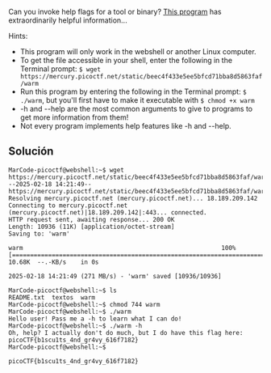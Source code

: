 Can you invoke help flags for a tool or binary? [This program](https://mercury.picoctf.net/static/beec4f433e5ee5bfcd71bba8d5863faf/warm) has extraordinarily helpful information...

Hints:
- This program will only work in the webshell or another Linux computer.
- To get the file accessible in your shell, enter the following in the Terminal prompt: `$ wget https://mercury.picoctf.net/static/beec4f433e5ee5bfcd71bba8d5863faf/warm`
- Run this program by entering the following in the Terminal prompt: `$ ./warm`, but you'll first have to make it executable with `$ chmod +x warm`
- -h and --help are the most common arguments to give to programs to get more information from them!
- Not every program implements help features like -h and --help.

## Solución
```
MarCode-picoctf@webshell:~$ wget https://mercury.picoctf.net/static/beec4f433e5ee5bfcd71bba8d5863faf/warm 
--2025-02-18 14:21:49--  https://mercury.picoctf.net/static/beec4f433e5ee5bfcd71bba8d5863faf/warm
Resolving mercury.picoctf.net (mercury.picoctf.net)... 18.189.209.142
Connecting to mercury.picoctf.net (mercury.picoctf.net)|18.189.209.142|:443... connected.
HTTP request sent, awaiting response... 200 OK
Length: 10936 (11K) [application/octet-stream]
Saving to: 'warm'

warm                                                       100%[=======================================================================================================================================>]  10.68K  --.-KB/s    in 0s      

2025-02-18 14:21:49 (271 MB/s) - 'warm' saved [10936/10936]

MarCode-picoctf@webshell:~$ ls
README.txt  textos  warm
MarCode-picoctf@webshell:~$ chmod 744 warm 
MarCode-picoctf@webshell:~$ ./warm
Hello user! Pass me a -h to learn what I can do!
MarCode-picoctf@webshell:~$ ./warm -h
Oh, help? I actually don't do much, but I do have this flag here: picoCTF{b1scu1ts_4nd_gr4vy_616f7182}
MarCode-picoctf@webshell:~$
```
`picoCTF{b1scu1ts_4nd_gr4vy_616f7182}`
